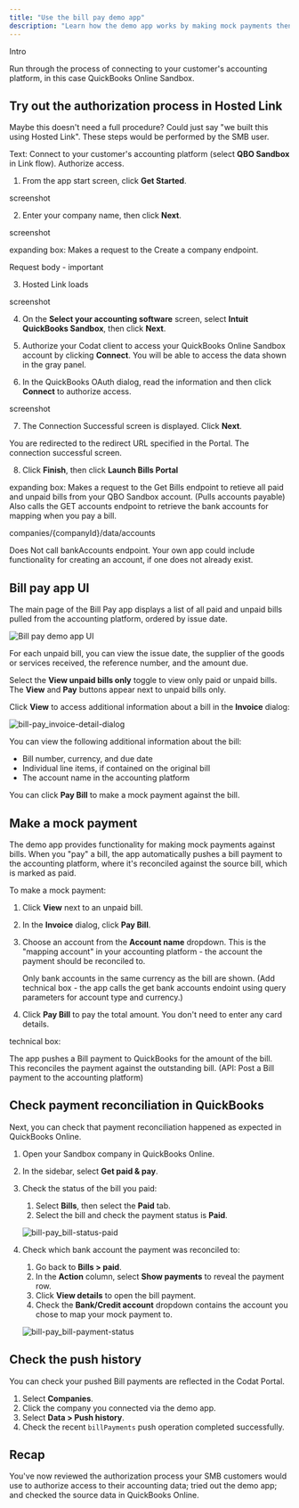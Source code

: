 ```yaml
---
title: "Use the bill pay demo app"
description: "Learn how the demo app works by making mock payments then checking the source data in QuickBooks Online."
---
```


Intro

Run through the process of connecting to your customer's accounting platform, in this case QuickBooks Online Sandbox.

## Try out the authorization process in Hosted Link

Maybe this doesn't need a full procedure? Could just say "we built this using Hosted Link".
These steps would be performed by the SMB user.

Text: Connect to your customer's accounting platform (select **QBO Sandbox** in Link flow). Authorize access.

1. From the app start screen, click **Get Started**.

screenshot

2. Enter your company name, then click **Next**.

screenshot

expanding box:
Makes a request to the Create a company endpoint.

Request body - important

3. Hosted Link loads 

screenshot

4. On the **Select your accounting software** screen, select **Intuit QuickBooks Sandbox**, then click **Next**.

5. Authorize your Codat client to access your QuickBooks Online Sandbox account by clicking **Connect**. You will be able to access the data shown in the gray panel.

6. In the QuickBooks OAuth dialog, read the information and then click **Connect** to authorize access.

screenshot

7. The Connection Successful screen is displayed. Click **Next**.

You are redirected to the redirect URL specified in the Portal. The connection successful screen.

8. Click **Finish**, then click **Launch Bills Portal**

expanding box:
Makes a request to the Get Bills endpoint to retieve all paid and unpaid bills from your QBO Sandbox account. (Pulls accounts payable)
Also calls the GET accounts endpoint to retrieve the bank accounts for mapping when you pay a bill.

companies/{companyId}/data/accounts

Does Not call bankAccounts endpoint. Your own app could include functionality for creating an account, if one does not already exist.

## Bill pay app UI

The main page of the Bill Pay app displays a list of all paid and unpaid bills pulled from the accounting platform, ordered by issue date. 

![Bill pay demo app UI](/img/use-cases/bill-pay/bill-pay_demo-bill-interface.png "The Bill pay demo app UI.")

For each unpaid bill, you can view the issue date, the supplier of the goods or services received, the reference number, and the amount due.

Select the **View unpaid bills only** toggle to view only paid or unpaid bills. The **View** and **Pay** buttons appear next to unpaid bills only.

Click **View** to access additional information about a bill in the **Invoice** dialog:

![bill-pay_invoice-detail-dialog](/img/use-cases/bill-pay/bill-pay_invoice-detail-dialog.png "The Invoice dialog shows additional information about an unpaid bill.")

You can view the following additional information about the bill:

- Bill number, currency, and due date
- Individual line items, if contained on the original bill
- The account name in the accounting platform

You can click **Pay Bill** to make a mock payment against the bill.

## Make a mock payment

The demo app provides functionality for making mock payments against bills. When you "pay" a bill, the app automatically pushes a bill payment to the accounting platform, where it's reconciled against the source bill, which is marked as paid.

To make a mock payment:

1. Click **View** next to an unpaid bill.
2. In the **Invoice** dialog, click **Pay Bill**.
3. Choose an account from the **Account name** dropdown. This is the "mapping account" in your accounting platform -  the account the payment should be reconciled to.

   Only bank accounts in the same currency as the bill are shown. (Add technical box - the app calls the get bank accounts endoint using query parameters for account type and currency.)

4. Click **Pay Bill** to pay the total amount. You don't need to enter any card details.

technical box:

The app pushes a Bill payment to QuickBooks for the amount of the bill. This reconciles the payment against the outstanding bill.
(API: Post a Bill payment to the accounting platform)

## Check payment reconciliation in QuickBooks

Next, you can check that payment reconciliation happened as expected in QuickBooks Online.

1. Open your Sandbox company in QuickBooks Online.

2. In the sidebar, select **Get paid & pay**.

3. Check the status of the bill you paid:
   1. Select **Bills**, then select the **Paid** tab.
   3. Select the bill and check the payment status is **Paid**.
   
   ![bill-pay_bill-status-paid](/img/use-cases/bill-pay/bill-pay_qbo-sandbox-company-bill-status-of-paid.png "A bill in QBO with a status of PAID.")

7. Check which bank account the payment was reconciled to:
   1. Go back to **Bills > paid**.
   2. In the **Action** column, select **Show payments** to reveal the payment row.
   3. Click **View details** to open the bill payment.
   4. Check the **Bank/Credit account** dropdown contains the account you chose to map your mock payment to.
   
   ![bill-pay_bill-payment-status](/img/use-cases/bill-pay/bill-pay_bill-payment-mapping-account.png "A bill payment in QBO showing the Checking account in the Bank/Credit account dropdown.")

## Check the push history

You can check your pushed Bill payments are reflected in the Codat Portal.

1. Select **Companies**.
2. Click the company you connected via the demo app.
3. Select **Data > Push history**.
4. Check the recent  `billPayments` push operation completed successfully.

## Recap

You've now reviewed the authorization process your SMB customers would use to authorize access to their accounting data; tried out the demo app; and checked the source data in QuickBooks Online.
